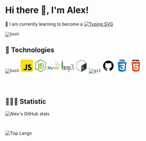 

<h1>Hi there 👋, I'm Alex!</h1>

🌱 I am currently learning to become a [![Typing SVG](https://readme-typing-svg.herokuapp.com?multiline=true&width=500&lines=Full-stack+web++developer.++++++++++)](https://git.io/typing-svg) 

<code><img src="https://www.codewars.com/users/AlexHolad/badges/large" alt="bash" /></code>

## 🚀 Technologies
<code><img src="https://upload.wikimedia.org/wikipedia/commons/a/a7/React-icon.svg" alt="bash" width="40" height="40"/></code>
<code><img src="https://raw.githubusercontent.com/AlexHolad/AlexHolad/79b495721929b1f7f05bfeea15818939ea2b3ab6/javascript.svg" alt="bash" width="40" height="40"/></code>
<code><img src="https://raw.githubusercontent.com/AlexHolad/AlexHolad/79b495721929b1f7f05bfeea15818939ea2b3ab6/node-js.svg" alt="bash" width="40" height="40"/></code>
<code><img src="https://raw.githubusercontent.com/AlexHolad/AlexHolad/79b495721929b1f7f05bfeea15818939ea2b3ab6/mysql.svg" alt="bash" width="40" height="40"/></code>
<code><img src="https://raw.githubusercontent.com/AlexHolad/AlexHolad/79b495721929b1f7f05bfeea15818939ea2b3ab6/mongodb.svg" alt="bash" width="40" height="40"/></code>
<code><img src="https://raw.githubusercontent.com/devicons/devicon/master/icons/bash/bash-original.svg" alt="bash" width="40" height="40"/></code>
<code><img src="https://www.vectorlogo.zone/logos/git-scm/git-scm-icon.svg" alt="git" width="40" height="40"/></code>
<code><img src="https://raw.githubusercontent.com/AlexHolad/AlexHolad/79b495721929b1f7f05bfeea15818939ea2b3ab6/github.svg" alt="git" width="40" height="40"/></code>
<code><img src="https://raw.githubusercontent.com/devicons/devicon/master/icons/css3/css3-original-wordmark.svg" alt="css3" width="40" height="40"/></code>
<code><img src="https://raw.githubusercontent.com/devicons/devicon/master/icons/html5/html5-original-wordmark.svg" alt="html5" width="40" height="40"/></code>

<br>
<br>

## 👨🏼‍🔧 Statistic

![Alex's GitHub stats](https://github-readme-stats.vercel.app/api?username=AlexHolad&show_icons=true&theme=github_dark)

<br>

![Top Langs](https://github-readme-stats.vercel.app/api/top-langs/?username=AlexHolad&layout=compact&theme=github_dark)

<br>













